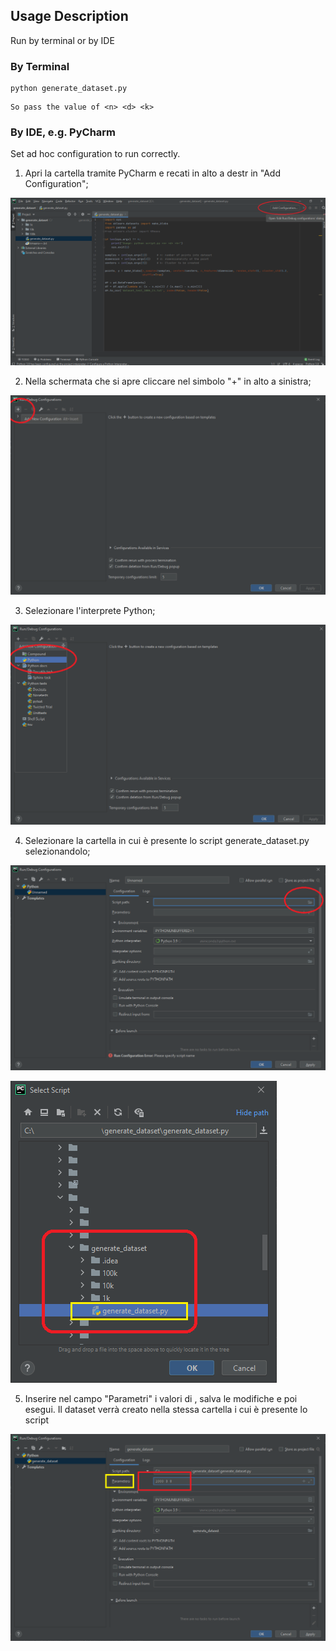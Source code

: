 
## Usage Description

Run by terminal or by IDE 

### By Terminal

```shell
python generate_dataset.py
```
```
So pass the value of <n> <d> <k>
```

### By IDE, e.g. PyCharm

Set ad hoc configuration to run correctly.


1. Apri la cartella tramite PyCharm e recati in alto a destr in "Add Configuration";

![Step_1](/utils/images/usage/1.png)

2. Nella schermata che si apre cliccare nel simbolo "+" in alto a sinistra;


![Step_2](/utils/images/usage/2.png)

3. Selezionare l'interprete Python;


![Step_3](/utils/images/usage/3.png)

4. Selezionare la cartella in cui è presente lo script generate_dataset.py selezionandolo;


![Step_4](/utils/images/usage/4.png)



![Step_4.1](/utils/images/usage/4.1.png)

5. Inserire nel campo "Parametri" i valori di <n> <d> <k>, salva le modifiche e poi esegui. Il dataset verrà creato nella stessa cartella i cui è presente lo script

![Step_5](/utils/images/usage/5.png)


